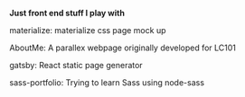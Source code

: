 **Just front end stuff I play with**

materialize: materialize css page mock up

AboutMe: A parallex webpage originally developed for LC101

gatsby: React static page generator

sass-portfolio: Trying to learn Sass using node-sass
